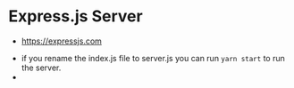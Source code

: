 # Express.js Server
- https://expressjs.com

* if you rename the index.js file to server.js you can run ```yarn start``` to run the server.
* 